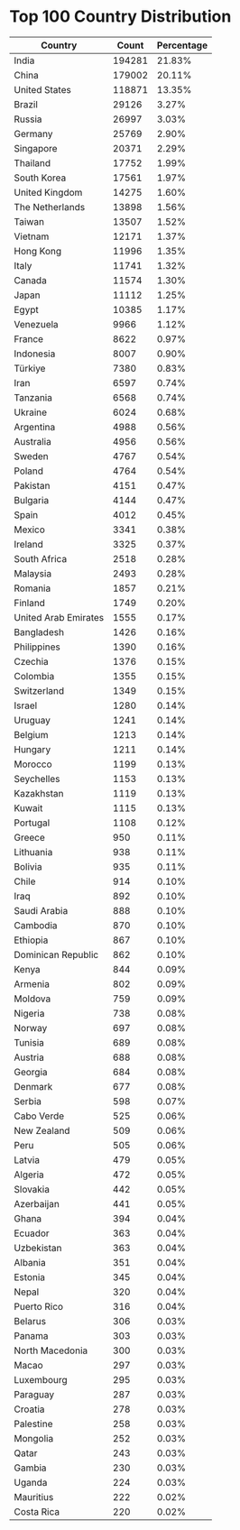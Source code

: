 # Top 100 Country Distribution
| Country | Count | Percentage |
|----|----|----|
| India | 194281 | 21.83% |
| China | 179002 | 20.11% |
| United States | 118871 | 13.35% |
| Brazil | 29126 | 3.27% |
| Russia | 26997 | 3.03% |
| Germany | 25769 | 2.90% |
| Singapore | 20371 | 2.29% |
| Thailand | 17752 | 1.99% |
| South Korea | 17561 | 1.97% |
| United Kingdom | 14275 | 1.60% |
| The Netherlands | 13898 | 1.56% |
| Taiwan | 13507 | 1.52% |
| Vietnam | 12171 | 1.37% |
| Hong Kong | 11996 | 1.35% |
| Italy | 11741 | 1.32% |
| Canada | 11574 | 1.30% |
| Japan | 11112 | 1.25% |
| Egypt | 10385 | 1.17% |
| Venezuela | 9966 | 1.12% |
| France | 8622 | 0.97% |
| Indonesia | 8007 | 0.90% |
| Türkiye | 7380 | 0.83% |
| Iran | 6597 | 0.74% |
| Tanzania | 6568 | 0.74% |
| Ukraine | 6024 | 0.68% |
| Argentina | 4988 | 0.56% |
| Australia | 4956 | 0.56% |
| Sweden | 4767 | 0.54% |
| Poland | 4764 | 0.54% |
| Pakistan | 4151 | 0.47% |
| Bulgaria | 4144 | 0.47% |
| Spain | 4012 | 0.45% |
| Mexico | 3341 | 0.38% |
| Ireland | 3325 | 0.37% |
| South Africa | 2518 | 0.28% |
| Malaysia | 2493 | 0.28% |
| Romania | 1857 | 0.21% |
| Finland | 1749 | 0.20% |
| United Arab Emirates | 1555 | 0.17% |
| Bangladesh | 1426 | 0.16% |
| Philippines | 1390 | 0.16% |
| Czechia | 1376 | 0.15% |
| Colombia | 1355 | 0.15% |
| Switzerland | 1349 | 0.15% |
| Israel | 1280 | 0.14% |
| Uruguay | 1241 | 0.14% |
| Belgium | 1213 | 0.14% |
| Hungary | 1211 | 0.14% |
| Morocco | 1199 | 0.13% |
| Seychelles | 1153 | 0.13% |
| Kazakhstan | 1119 | 0.13% |
| Kuwait | 1115 | 0.13% |
| Portugal | 1108 | 0.12% |
| Greece | 950 | 0.11% |
| Lithuania | 938 | 0.11% |
| Bolivia | 935 | 0.11% |
| Chile | 914 | 0.10% |
| Iraq | 892 | 0.10% |
| Saudi Arabia | 888 | 0.10% |
| Cambodia | 870 | 0.10% |
| Ethiopia | 867 | 0.10% |
| Dominican Republic | 862 | 0.10% |
| Kenya | 844 | 0.09% |
| Armenia | 802 | 0.09% |
| Moldova | 759 | 0.09% |
| Nigeria | 738 | 0.08% |
| Norway | 697 | 0.08% |
| Tunisia | 689 | 0.08% |
| Austria | 688 | 0.08% |
| Georgia | 684 | 0.08% |
| Denmark | 677 | 0.08% |
| Serbia | 598 | 0.07% |
| Cabo Verde | 525 | 0.06% |
| New Zealand | 509 | 0.06% |
| Peru | 505 | 0.06% |
| Latvia | 479 | 0.05% |
| Algeria | 472 | 0.05% |
| Slovakia | 442 | 0.05% |
| Azerbaijan | 441 | 0.05% |
| Ghana | 394 | 0.04% |
| Ecuador | 363 | 0.04% |
| Uzbekistan | 363 | 0.04% |
| Albania | 351 | 0.04% |
| Estonia | 345 | 0.04% |
| Nepal | 320 | 0.04% |
| Puerto Rico | 316 | 0.04% |
| Belarus | 306 | 0.03% |
| Panama | 303 | 0.03% |
| North Macedonia | 300 | 0.03% |
| Macao | 297 | 0.03% |
| Luxembourg | 295 | 0.03% |
| Paraguay | 287 | 0.03% |
| Croatia | 278 | 0.03% |
| Palestine | 258 | 0.03% |
| Mongolia | 252 | 0.03% |
| Qatar | 243 | 0.03% |
| Gambia | 230 | 0.03% |
| Uganda | 224 | 0.03% |
| Mauritius | 222 | 0.02% |
| Costa Rica | 220 | 0.02% |
